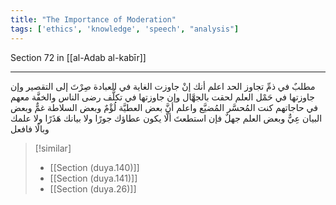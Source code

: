 ```yaml
---
title: "The Importance of Moderation"
tags: ['ethics', 'knowledge', 'speech', "analysis"]
---
```


 Section 72 in [[al-Adab al-kabīr]]

---
مطلبٌ في ذمِّ تجاوز الحد اعلم أنك إنْ جاوزت الغاية في العبادة صِرْتَ إلى التقصير وإن جاوزتها في حَمْل العلم لحقت بالجهَّال وإن جاوزتها في تكلُّف رضى الناس والخفَّة معهم في حاجاتهم كنت المُحسَّر المُضيَّع  واعلم أنَّ بعض العطيَّة لُؤْمٌ وبعض السلاطة غمٌّ وبعض البيان عِيٌّ وبعض العلم جهلٌ  فإن استطعتَ ألَّا يكون عطاؤك جورًا ولا بيانك هَذَرًا ولا علمك وبالًا فافعل

> [!similar]
> - [[Section (duya.140)]]
> - [[Section (duya.141)]]
> - [[Section (duya.26)]]
